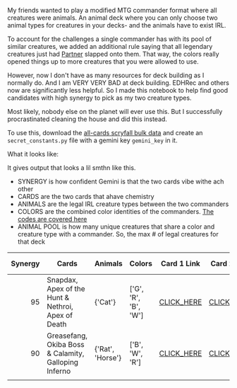 My friends wanted to play a modified MTG commander format where all creatures were animals. An animal deck where you can only choose two animal types for creatures in your decks- and the animals have to exist IRL.

To account for the challenges a single commander has with its pool of similar creatures, we added an additional rule saying that all legendary creatures just had [Partner](https://mtg.fandom.com/wiki/Partner) slapped onto them. That way, the colors really opened things up to more creatures that you were allowed to use.

However, now I don't have as many resources for deck building as I normally do. And I am VERY VERY BAD at deck building. EDHRec and others now are significantly less helpful. So I made this notebook to help find good candidates with high synergy to pick as my two creature types.

Most likely, nobody else on the planet will ever use this. But I successfully procrastinated cleaning the house and did this instead. 

To use this, download the [all-cards scryfall bulk data](https://scryfall.com/docs/api/bulk-data) and create an `secret_constants.py` file with a gemini key `gemini_key` in it. 

What it looks like:

It gives output that looks a lil smthn like this.

- SYNERGY is how confident Gemini is that the two cards vibe withe ach other
- CARDS are the two cards that ahave chemistry
- ANIMALS are the legal IRL creature types between the two commanders
- COLORS are the combined color identities of the commanders. [The codes are covered here](https://scryfall.com/docs/api/colors)
- ANIMAL POOL is how many unique creatures that share a color and creature type with a commander. So, the max # of legal creatures for that deck

<table>
<thead>
<tr><th style="text-align: right;">  Synergy</th><th>Cards                                                    </th><th>Animals                 </th><th>Colors              </th><th>Card 1 Link                                                                                           </th><th>Card 2 Link                                                                                          </th><th>Animal Pool                           </th></tr>
</thead>
<tbody>
<tr><td style="text-align: right;">       95</td><td>Snapdax, Apex of the Hunt & Nethroi, Apex of Death       </td><td>{'Cat'}                 </td><td>['G', 'R', 'B', 'W']</td><td><a href="https://scryfall.com/card/piko/209p/snapdax-apex-of-the-hunt?utm_source=api">CLICK_HERE</a>  </td><td><a href="https://scryfall.com/card/dmc/163/nethroi-apex-of-death?utm_source=api">CLICK_HERE</a>      </td><td>{'Cat': 325}                          </td></tr>
<tr><td style="text-align: right;">       90</td><td>Greasefang, Okiba Boss & Calamity, Galloping Inferno     </td><td>{'Rat', 'Horse'}        </td><td>['B', 'W', 'R']     </td><td><a href="https://scryfall.com/card/neo/485/greasefang-okiba-boss?utm_source=api">CLICK_HERE</a>       </td><td><a href="https://scryfall.com/card/otj/330/calamity-galloping-inferno?utm_source=api">CLICK_HERE</a> </td><td>{'Rat': 83, 'Horse': 26}              </td></tr>
<tr><td style="text-align: right;"></td></tr>
</tbody>
</table>
